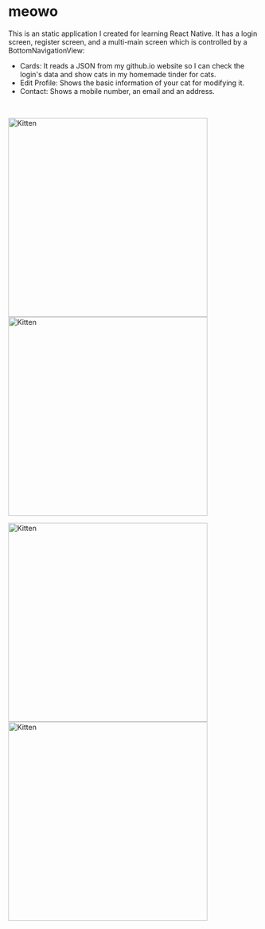 # meowo

This is an static application I created for learning React Native. It has a login screen, register screen, and a multi-main screen which is controlled by a BottomNavigationView: 
- Cards: It reads a JSON from my github.io website so I can check the login's data and show cats in my homemade tinder for cats.
- Edit Profile: Shows the basic information of your cat for modifying it.
- Contact: Shows a mobile number, an email and an address.
<br>
<p float="left">
  <img src="https://i.imgur.com/GFqgoML.jpg" alt="Kitten" title="A cute kitten" width="400"/>
  <img src="https://i.imgur.com/zBNFSlz.jpg" alt="Kitten" title="A cute kitten" width="400"/>
</p>
<p float="left">
  <img src="https://i.imgur.com/eVTs5g9.jpg" alt="Kitten" title="A cute kitten" width="400"/>
  <img src="https://i.imgur.com/qAM3t7q.jpg" alt="Kitten" title="A cute kitten" width="400"/>
</p>
